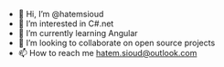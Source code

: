 - 👋 Hi, I’m @hatemsioud
- 👀 I’m interested in C#.net
- 🌱 I’m currently learning Angular
- 💞️ I’m looking to collaborate on open source projects 
- 📫 How to reach me hatem.sioud@outlook.com

<!---
hatemsioud/hatemsioud is a ✨ special ✨ repository because its `README.md` (this file) appears on your GitHub profile.
You can click the Preview link to take a look at your changes.
--->
